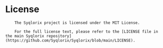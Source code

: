 # License

        The Syqlorix project is licensed under the MIT License.

        For the full license text, please refer to the [LICENSE file in the main Syqlorix repository](https://github.com/Syqlorix/Syqlorix/blob/main/LICENSE).